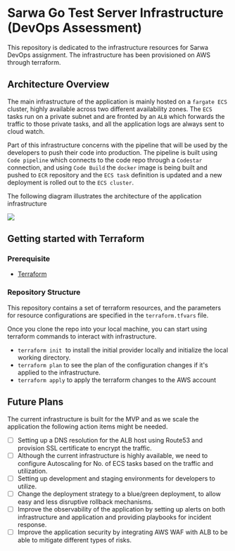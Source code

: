 # Sarwa Go Test Server Infrastructure (DevOps Assessment)

This repository is dedicated to the infrastructure resources for Sarwa DevOps assignment. The infrastructure has been provisioned on AWS through terraform.

## Architecture Overview

The main infrastructure of the application is mainly hosted on a `fargate ECS` cluster, highly available across two different availability zones. The `ECS` tasks run on a private subnet and are fronted by an `ALB` which forwards the traffic to those private tasks, and all the application logs are always sent to cloud watch.

Part of this infrastructure concerns with the pipeline that will be used by the developers to push their code into production. The pipeline is built using `Code pipeline` which connects to the code repo through a `Codestar` connection, and using `Code Build` the `docker` image is being built and pushed to `ECR` repository and the `ECS task` definition is updated and a new deployment is rolled out to the `ECS cluster`.

The following diagram illustrates the architecture of the application infrastructure

![](https://i.ibb.co/mJbCxWK/sarwa-drawio-2.png)

## Getting started with Terraform

### Prerequisite

- [Terraform](https://developer.hashicorp.com/terraform/tutorials/aws-get-started/install-cli)

### Repository Structure

This repository contains a set of terraform resources, and the parameters for resource configurations are specified in the `terraform.tfvars` file.

Once you clone the repo into your local machine, you can start using terraform commands to interact with infrastructure.

- `terraform init`  to install the initial provider locally and initialize the local working directory.
- `terraform plan` to see the plan of the configuration changes if it's applied to the infrastructure.
- `terraform apply` to apply the terraform changes to the AWS account

## Future Plans

The current infrastructure is built for the MVP and as we scale the application the following action items might be needed.

- [ ] Setting up a DNS resolution for the ALB host using Route53 and provision SSL certificate to encrypt the traffic.
- [ ] Although the current infrastructure is highly available, we need to configure Autoscaling for No. of ECS tasks based on the traffic and utilization.
- [ ] Setting up development and staging environments for developers to utilize.
- [ ] Change the deployment strategy to a blue/green deployment, to allow easy and less disruptive rollback mechanisms.
- [ ] Improve the observability of the application by setting up alerts on both infrastructure and application and providing playbooks for incident response.
- [ ] Improve the application security by integrating AWS WAF with ALB to be able to mitigate different types of risks.
